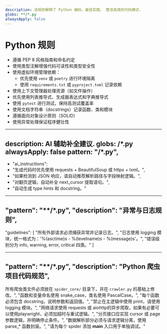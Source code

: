 ```yaml
---
description: 该规则解释了 Python 编码、最佳实践、 整洁高效的代码模式.
globs: **/*.py
alwaysApply: false
---
```


# Python 规则

- 遵循 PEP 8 风格指南和命名约定
- 使用类型注解增强代码可读性和类型安全性
- 使用虚拟环境管理依赖：
  - 优先使用 `venv` 或 `poetry` 进行环境隔离
  - 使用 `requirements.txt` 或 `pyproject.toml` 记录依赖
- 使用上下文管理器处理资源（如文件操作）
- 优先使用列表推导式、生成器表达式和字典推导式
- 使用 `pytest` 进行测试，保持高测试覆盖率
- 使用文档字符串（docstrings）记录函数、类和模块
- 遵循面向对象设计原则（SOLID）
- 使用异常处理保证程序健壮性

---
description: AI 辅助补全建议.
globs: **/*.py
alwaysApply: false
pattern: "**/*.py",
---
- "ai_instructions": 
- "生成代码时优先使用 requests + BeautifulSoup 或 httpx + lxml。",
- "如果检测到 JSON 响应，请自动推荐解析路径与字段映射逻辑。",
- "对翻页逻辑，自动补全 next_cursor 提取语句。",
- "自动生成 type hints 和 docstring。"

---
"pattern": "**/*.py",
"description": "异常与日志规则",
---
"guidelines": [
    "所有外部请求必须捕获异常并记录日志。",
    "日志使用 logging 模块，统一格式为：'%(asctime)s - %(levelname)s - %(message)s'。",
    "错误级别分为 info, warning, error, critical 四类。"
]

---
"pattern": "**/*.py",
"description": "Python 爬虫项目代码规范",
---
所有爬虫类文件必须放在 `spider_core/` 目录下，并在 `crawler.py` 的基础上修改。",
"函数和变量命名使用 snake_case，类名使用 PascalCase。",
"每个函数必须包含 docstring，说明参数和返回值。",
"禁止在主逻辑中使用 print，请使用 logging 模块。",
"网络请求使用 requests 或 aiohttp的异步爬取，如果有必要可以使用playwright，必须加超时与重试逻辑。",
"分页接口应实现 cursor 或 page 参数逻辑，并明确停止条件。",
"数据解析部分必须与请求逻辑分离，使用 parse_* 函数封装。",
"请为每个 spider 添加 __main__ 入口用于单独调试。"